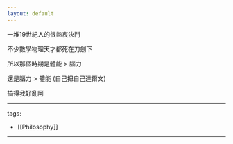 ```yaml
---
layout: default
---
```

一堆19世紀人的很熱衷決鬥

不少數學物理天才都死在刀劍下

所以那個時期是體能 > 腦力

還是腦力 > 體能 (自己把自己達爾文)

搞得我好亂阿  


---
tags:
  - [[Philosophy]]

---
